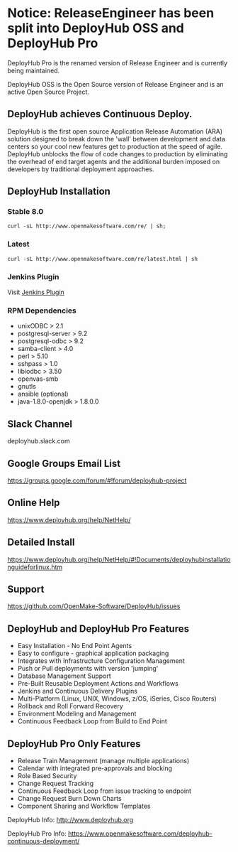 # Notice:  ReleaseEngineer has been split into DeployHub OSS and DeployHub Pro
DeployHub Pro is the renamed version of Release Engineer and is currently being maintained.

DeployHub OSS is the Open Source version of Release Engineer and is an active Open Source Project.

## DeployHub achieves Continuous Deploy.  
DeployHub is the first open source Application Release Automation (ARA) solution designed to break down the 'wall' between development and data centers so your cool new features get to production at the speed of agile.  DeployHub unblocks the flow of code changes to production by eliminating the overhead of end target agents and the additional burden imposed on developers by traditional deployment approaches.  

## DeployHub Installation
### Stable 8.0
```
curl -sL http://www.openmakesoftware.com/re/ | sh;

```

### Latest
```
curl -sL http://www.openmakesoftware.com/re/latest.html | sh
```

### Jenkins Plugin
Visit [Jenkins Plugin](https://plugins.jenkins.io/deployhub)

### RPM Dependencies
*  unixODBC > 2.1
*  postgresql-server > 9.2
*  postgresql-odbc > 9.2
*  samba-client > 4.0
*  perl > 5.10
*  sshpass > 1.0
*  libiodbc > 3.50
*  openvas-smb
*  gnutls
*  ansible (optional)
*  java-1.8.0-openjdk > 1.8.0.0

## Slack Channel
deployhub.slack.com

## Google Groups Email List
https://groups.google.com/forum/#!forum/deployhub-project

## Online Help

https://www.deployhub.org/help/NetHelp/

## Detailed Install

https://www.deployhub.org/help/NetHelp/#!Documents/deployhubinstallationguideforlinux.htm

## Support

https://github.com/OpenMake-Software/DeployHub/issues

## DeployHub and DeployHub Pro Features
* Easy Installation - No End Point Agents 		
* Easy to configure - graphical application packaging 		
* Integrates with Infrastructure Configuration Management		
* Push or Pull deployments with version 'jumping'		
* Database Management Support		
* Pre-Built Reusable Deployment Actions and Workflows		
* Jenkins and Continuous Delivery Plugins		
* Multi-Platform (Linux, UNIX, Windows, z/OS, iSeries, Cisco Routers)		
* Rollback and Roll Forward Recovery		
* Environment Modeling and Management		
* Continuous Feedback Loop from Build to End Point	

## DeployHub Pro Only Features
* Release Train Management (manage multiple applications)		
* Calendar with integrated pre-approvals and blocking		
* Role Based Security		
* Change Request Tracking		
* Continuous Feedback Loop from issue tracking to endpoint 		
* Change Request Burn Down Charts		
* Component Sharing and Workflow Templates

DeployHub Info: http://www.deployhub.org

DeployHub Pro Info: https://www.openmakesoftware.com/deployhub-continuous-deployment/
